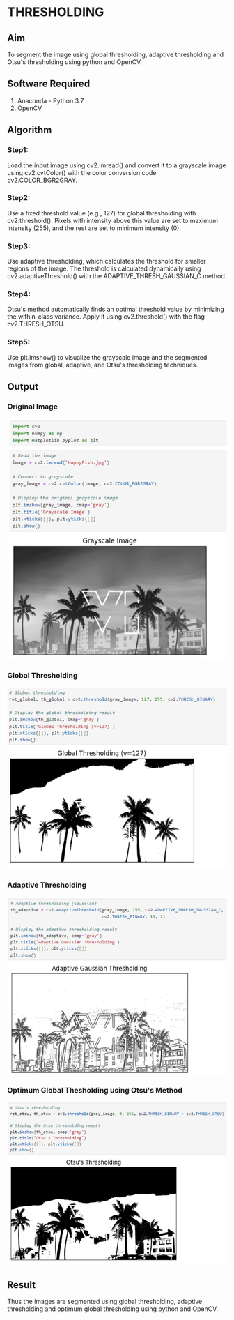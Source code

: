 # THRESHOLDING
## Aim
To segment the image using global thresholding, adaptive thresholding and Otsu's thresholding using python and OpenCV.

## Software Required
1. Anaconda - Python 3.7
2. OpenCV

## Algorithm

### Step1:
Load the input image using cv2.imread() and convert it to a grayscale image using cv2.cvtColor() with the color conversion code cv2.COLOR_BGR2GRAY.

### Step2:
Use a fixed threshold value (e.g., 127) for global thresholding with cv2.threshold(). Pixels with intensity above this value are set to maximum intensity (255), and the rest are set to minimum intensity (0).

### Step3:
Use adaptive thresholding, which calculates the threshold for smaller regions of the image. The threshold is calculated dynamically using cv2.adaptiveThreshold() with the ADAPTIVE_THRESH_GAUSSIAN_C method.

### Step4:
Otsu's method automatically finds an optimal threshold value by minimizing the within-class variance. Apply it using cv2.threshold() with the flag cv2.THRESH_OTSU.

### Step5:
Use plt.imshow() to visualize the grayscale image and the segmented images from global, adaptive, and Otsu's thresholding techniques.
## Output

### Original Image

![img](https://raw.githubusercontent.com/Girithickrohan/Thresholdingg/refs/heads/main/Screenshot%202024-10-03%20162622.png)

### Global Thresholding

![img](https://raw.githubusercontent.com/Girithickrohan/Thresholdingg/refs/heads/main/Screenshot%202024-10-03%20162632.png)

### Adaptive Thresholding

![img](https://raw.githubusercontent.com/Girithickrohan/Thresholdingg/refs/heads/main/Screenshot%202024-10-03%20162643.png)

### Optimum Global Thesholding using Otsu's Method

![img](https://raw.githubusercontent.com/Girithickrohan/Thresholdingg/refs/heads/main/Screenshot%202024-10-03%20162653.png)

## Result
Thus the images are segmented using global thresholding, adaptive thresholding and optimum global thresholding using python and OpenCV.
